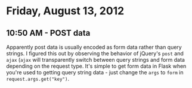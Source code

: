 # Friday, August 13, 2012

## 10:50 AM - POST data

Apparently post data is usually encoded as form data rather than query strings.
I figured this out by observing the behavior of jQuery's `post` and `ajax`
(`ajax` will transparently switch between query strings and form data depending
on the request type.  It's simple to get form data in Flask when you're used to
getting query string data - just change the `args` to `form` in
`request.args.get("key")`.
